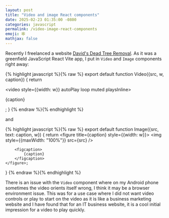 ```yaml
---
layout: post
title: "Video and image React components"
date: 2025-02-23 01:35:00 -0800
categories: javascript
permalink: /video-image-react-components
emoji: 🕸️
mathjax: false
---
```


Recently I freelanced a website [David's Dead Tree Removal](https://davidtreeremoval.it.com). As it was a greenfield JavaScript React Vite app, I put in `Video` and `Image` components right away:

{% highlight javascript %}{% raw %}
export default function Video({src, w, caption}) {
    return <div title={caption}>
            <video style={{width: w}} autoPlay loop muted playsInline>
                <source src={src} type="video/mp4" />
            </video>
            <p>
                {caption}
            </p>
        </div>;
}
{% endraw %}{% endhighlight %}

and 

{% highlight javascript %}{% raw %}
export default function Image({src, text: caption, w}) {
    return <figure title={caption} style={{width: w}}>
        <img style={{maxWidth: "100%"}} src={src} />

        <figcaption>
            {caption}
        </figcaption>
    </figure>;
}
{% endraw %}{% endhighlight %}

There is an issue with the `Video` component where on my Android phone sometimes the video orients itself wrong, I think it may be a browser environment issue. This was for a use case where I did not want video controls or play to start on the video as it is like a business marketing website and I have found that for an IT business website, it is a cool initial impression for a video to play quickly. 